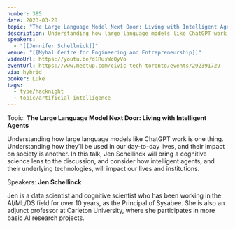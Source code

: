 ```yaml
---
number: 385
date: 2023-03-28
topic: "The Large Language Model Next Door: Living with Intelligent Agents with Jen Schellinck"
description: Understanding how large language models like ChatGPT work is one thing. Understanding how they’ll be used in our day-to-day lives, and their impact on society is another. In this talk, Jen Schellinck will bring a cognitive science lens to the discussion, and consider how intelligent agents, and their underlying technologies, will impact our lives and institutions.
speakers:
  - "[[Jennifer Schellnick]]"
venue: "[[Myhal Centre for Engineering and Entrepreneurship]]"
videoUrl: https://youtu.be/d1RusWcQyVo
eventUrl: https://www.meetup.com/civic-tech-toronto/events/292391729
via: hybrid
booker: Luke
tags:
  - type/hacknight
  - topic/artificial-intelligence
---
```


Topic: **The Large Language Model Next Door: Living with Intelligent Agents**

Understanding how large language models like ChatGPT work is one thing. Understanding how they’ll be used in our day-to-day lives, and their impact on society is another. In this talk, Jen Schellinck will bring a cognitive science lens to the discussion, and consider how intelligent agents, and their underlying technologies, will impact our lives and institutions.

Speakers: **Jen Schellinck**

Jen is a data scientist and cognitive scientist who has been working in the AI/ML/DS field for over 10 years, as the Principal of Sysabee. She is also an adjunct professor at Carleton University, where she participates in more basic AI research projects.
